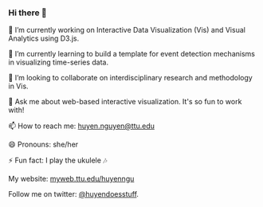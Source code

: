 ### Hi there 👋

<!--
**huyen-nguyen/huyen-nguyen** is a ✨ _special_ ✨ repository because its `README.md` (this file) appears on your GitHub profile. -->



🔭 I’m currently working on Interactive Data Visualization (Vis) and Visual Analytics using D3.js.

🌱 I’m currently learning to build a template for event detection mechanisms in visualizing time-series data.

👯 I’m looking to collaborate on interdisciplinary research and methodology in Vis.

💬 Ask me about web-based interactive visualization. It's so fun to work with!

📫 How to reach me: huyen.nguyen@ttu.edu

😄 Pronouns: she/her

⚡ Fun fact: I play the ukulele 🎶

My website: [myweb.ttu.edu/huyenngu](https://myweb.ttu.edu/huyenngu)

Follow me on twitter: [@huyendoesstuff](https://twitter.com/huyendoesstuff).

